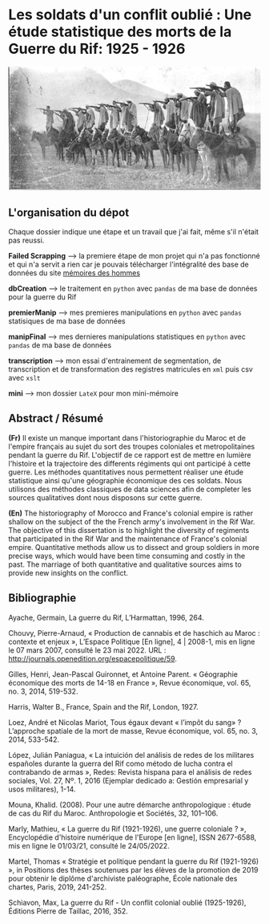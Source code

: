 # Les soldats d'un conflit oublié : Une étude statistique des morts de la Guerre du Rif: 1925 - 1926

![Guerriers Rifains](/manipFinal/rifiwarriors.jpeg)

## L'organisation du dépot
Chaque dossier indique une étape et un travail que j'ai fait, même s'il n'était pas reussi. 

**Failed Scrapping**  --> la premiere étape de mon projet qui n'a pas fonctionné et qui n'a servit a rien car je pouvais télécharger l'intégralité des base de données du site [mémoires des hommes](https://www.memoiredeshommes.sga.defense.gouv.fr/fr/arkotheque/navigation_facette/index.php?f=opendata)

**dbCreation** --> le traitement en `python` avec `pandas` de ma base de données pour la guerre du Rif

**premierManip** --> mes premieres manipulations en `python` avec `pandas` statisiques de ma base de données

**manipFinal** --> mes dernieres manipulations statistiques en `python` avec `pandas` de ma base de données

**transcription** --> mon essai d'entrainement de segmentation, de transcription et de transformation des registres matricules en `xml` puis csv avec `xslt`

**mini** --> mon dossier `LateX` pour mon mini-mémoire

## Abstract / Résumé 
**(Fr)**
 Il existe un manque important dans l'historiographie du Maroc et de l'empire français au sujet du sort des troupes coloniales et metropolitaines pendant la guerre du Rif. L'objectif de ce rapport est de mettre en lumière l'histoire et la trajectoire des differents régiments qui ont participé à cette guerre. Les méthodes quantitatives nous permettent réaliser une étude statistique ainsi qu'une géographie économique des ces soldats. Nous utilisons des méthodes classiques de data sciences afin de completer les sources qualitatives dont nous disposons sur cette guerre. 
 
 **(En)**
 The historiography of Morocco and France's colonial empire is rather shallow on the subject of the the French army's involvement in the Rif War. The objective of this dissertation is to highlight the diversity of regiments  that participated in the Rif War and the maintenance of France's colonial empire. Quantitative methods allow us to dissect and group soldiers in more precise ways, which would have been time consuming and costly in the past. The marriage of both quantitative and qualitative sources aims to provide new insights on the conflict. 
 
 ## Bibliographie 
 Ayache, Germain, La guerre du Rif, L’Harmattan, 1996, 264.

Chouvy, Pierre-Arnaud, « Production de cannabis et de haschich au Maroc : contexte et enjeux », L’Espace Politique [En ligne], 4 | 2008-1, mis en ligne le 07 mars 2007, consulté le 23 mai 2022. URL : http://journals.openedition.org/espacepolitique/59. 

Gilles, Henri, Jean-Pascal Guironnet, et Antoine Parent. « Géographie économique des morts de 14-18 en France », Revue économique, vol. 65, no. 3, 2014, 519-532.

Harris, Walter B., France, Spain and the Rif, London, 1927.

Loez, André et Nicolas Mariot, Tous égaux devant « l’impôt du sang» ? L’approche spatiale de la mort de masse, Revue économique, vol. 65, no. 3, 2014, 533-542.

López, Julián Paniagua, « La intuición del análisis de redes de los militares españoles durante la guerra del Rif como método de lucha contra el contrabando de armas », Redes: Revista hispana para el análisis de redes sociales, Vol. 27, Nº. 1, 2016 (Ejemplar dedicado a: Gestión empresarial y usos militares), 1-14.

Mouna, Khalid. (2008). Pour une autre démarche anthropologique : étude de cas du Rif du Maroc. Anthropologie et Sociétés, 32, 101–106.

Marly, Mathieu, « La guerre du Rif (1921-1926), une guerre coloniale ? », Encyclopédie d'histoire numérique de l'Europe [en ligne], ISSN 2677-6588, mis en ligne le 01/03/21, consulté le 24/05/2022. 

Martel, Thomas « Stratégie et politique pendant la guerre du Rif (1921-1926) », in Positions des thèses soutenues par les élèves de la promotion de 2019 pour obtenir le diplôme d'archiviste paléographe, École nationale des chartes, Paris, 2019, 241-252.

Schiavon, Max,  La guerre du Rif - Un conflit colonial oublié (1925-1926), Éditions Pierre de Taillac, 2016, 352.

